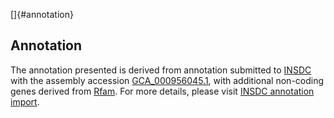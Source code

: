 []{#annotation}

Annotation
----------

The annotation presented is derived from annotation submitted to
[INSDC](http://www.insdc.org) with the assembly accession
[GCA\_000956045.1](http://www.ebi.ac.uk/ena/data/view/GCA_000956045.1),
with additional non-coding genes derived from
[Rfam](http://rfam.xfam.org/). For more details, please visit [INSDC
annotation
import](http://ensemblgenomes.org/info/data/insdc_annotation).
